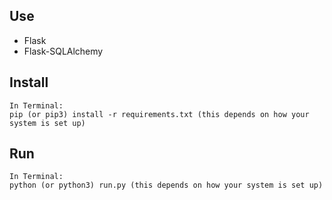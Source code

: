 ## Use

* Flask
* Flask-SQLAlchemy

## Install

```
In Terminal:
pip (or pip3) install -r requirements.txt (this depends on how your system is set up)
```
## Run

```
In Terminal:
python (or python3) run.py (this depends on how your system is set up)
```
